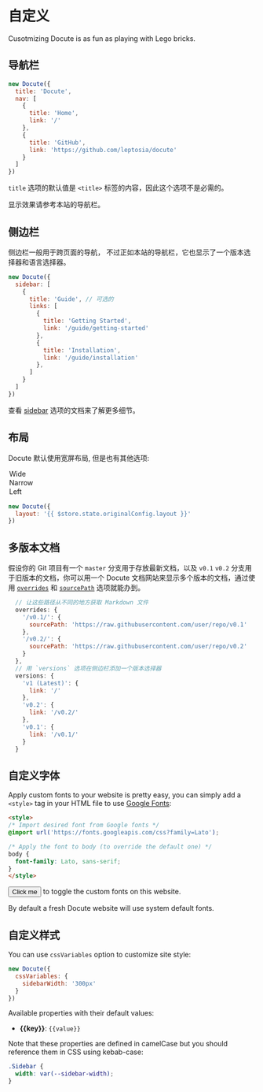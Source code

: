 # 自定义

Cusotmizing Docute is as fun as playing with Lego bricks.

## 导航栏

```js
new Docute({
  title: 'Docute',
  nav: [
    {
      title: 'Home',
      link: '/'
    },
    {
      title: 'GitHub',
      link: 'https://github.com/leptosia/docute'
    }
  ]
})
```

`title` 选项的默认值是 `<title>` 标签的内容，因此这个选项不是必需的。

显示效果请参考本站的导航栏。

## 侧边栏

侧边栏一般用于跨页面的导航， 不过正如本站的导航栏，它也显示了一个版本选择器和语言选择器。

```js
new Docute({
  sidebar: [
    {
      title: 'Guide', // 可选的
      links: [
        {
          title: 'Getting Started',
          link: '/guide/getting-started'
        },
        {
          title: 'Installation',
          link: '/guide/installation'
        },
      ]
    }
  ]
})
```

查看 [sidebar](../options.md#sidebar) 选项的文档来了解更多细节。

## 布局

Docute 默认使用宽屏布局, 但是也有其他选项:

<docute-select v-model="$store.state.originalConfig.layout" v-slot="{ value }">
  <option value="wide" :selected="value === 'wide'">Wide</option>
  <option value="narrow" :selected="value === 'narrow'">Narrow</option>
  <option value="left" :selected="value === 'left'">Left</option>
</docute-select>

```js {interpolate:true}
new Docute({
  layout: '{{ $store.state.originalConfig.layout }}'
})
```

## 多版本文档

假设你的 Git 项目有一个 `master` 分支用于存放最新文档，以及 `v0.1` `v0.2` 分支用于旧版本的文档，你可以用一个 Docute 文档网站来显示多个版本的文档，通过使用 [`overrides`](../options.md#overrides) 和 [`sourcePath`](../options.md#sourcepath) 选项就能办到。

```js
  // 让这些路径从不同的地方获取 Markdown 文件
  overrides: {
    '/v0.1/': {
      sourcePath: 'https://raw.githubusercontent.com/user/repo/v0.1'
    },
    '/v0.2/': {
      sourcePath: 'https://raw.githubusercontent.com/user/repo/v0.2'
    }
  },
  // 用 `versions` 选项在侧边栏添加一个版本选择器
  versions: {
    'v1 (Latest)': {
      link: '/'
    },
    'v0.2': {
      link: '/v0.2/'
    },
    'v0.1': {
      link: '/v0.1/'
    }
  }
```

## 自定义字体

Apply custom fonts to your website is pretty easy, you can simply add a `<style>` tag in your HTML file to use [Google Fonts](https://fonts.google.com/):

```html
<style>
/* Import desired font from Google fonts */
@import url('https://fonts.googleapis.com/css?family=Lato');

/* Apply the font to body (to override the default one) */
body {
  font-family: Lato, sans-serif;
}
</style>
```

<button v-on:click="insertCustomFontsCSS">Click me</button> to toggle the custom fonts on this website.

By default a fresh Docute website will use system default fonts.

## 自定义样式

You can use `cssVariables` option to customize site style:

```js
new Docute({
  cssVariables: {
    sidebarWidth: '300px'
  }
})
```

Available properties with their default values:

<ul>
<li v-for="(value, key) in defaultCssVariables" :key="key">
<strong>{{key}}</strong>: <color-box :color="value" v-if="/(Color|Background)/.test(key)" />
<code>{{value}}</code>
</li>
</ul>

Note that these properties are defined in camelCase but you should reference them in CSS using kebab-case:

```css
.Sidebar {
  width: var(--sidebar-width);
}
```
